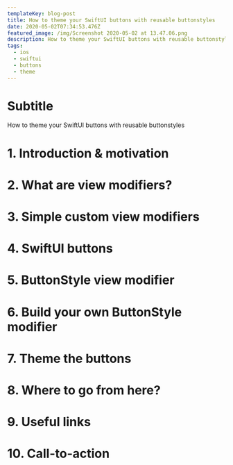 ```yaml
---
templateKey: blog-post
title: How to theme your SwiftUI buttons with reusable buttonstyles
date: 2020-05-02T07:34:53.476Z
featured_image: /img/Screenshot 2020-05-02 at 13.47.06.png
description: How to theme your SwiftUI buttons with reusable buttonstyles
tags:
  - ios
  - swiftui
  - buttons
  - theme
---
```

# Subtitle

How to theme your SwiftUI buttons with reusable buttonstyles

# 1. Introduction & motivation

# 2. What are view modifiers?

# 3. Simple custom view modifiers

# 4. SwiftUI buttons

# 5. ButtonStyle view modifier

# 6. Build your own ButtonStyle modifier

# 7. Theme the buttons

# 8. Where to go from here?

# 9. Useful links

# 10. Call-to-action
